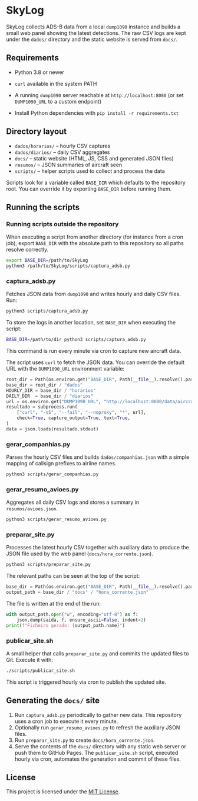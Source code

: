 # SkyLog

SkyLog collects ADS-B data from a local `dump1090` instance and builds a small
web panel showing the latest detections. The raw CSV logs are kept under the
`dados/` directory and the static website is served from `docs/`.

## Requirements

- Python 3.8 or newer
- `curl` available in the system PATH
- A running `dump1090` server reachable at `http://localhost:8080` (or set
  `DUMP1090_URL` to a custom endpoint)

- Install Python dependencies with `pip install -r requirements.txt`

## Directory layout

- `dados/horarios/` – hourly CSV captures
- `dados/diarios/` – daily CSV aggregates
- `docs/` – static website (HTML, JS, CSS and generated JSON files)
- `resumos/` – JSON summaries of aircraft seen
- `scripts/` – helper scripts used to collect and process the data

Scripts look for a variable called `BASE_DIR` which defaults to the repository root. You can override it by exporting `BASE_DIR` before running them.

## Running the scripts

### Running scripts outside the repository
When executing a script from another directory (for instance from a cron job),
export `BASE_DIR` with the absolute path to this repository so all paths resolve
correctly.

```bash
export BASE_DIR=/path/to/SkyLog
python3 /path/to/SkyLog/scripts/captura_adsb.py
```

### captura_adsb.py
Fetches JSON data from `dump1090` and writes hourly and daily CSV files.
Run:

```bash
python3 scripts/captura_adsb.py
```
To store the logs in another location, set `BASE_DIR` when executing the script:

```bash
BASE_DIR=/path/to/dir python3 scripts/captura_adsb.py
```
This command is run every minute via cron to capture new aircraft data.

The script uses `curl` to fetch the JSON data. You can override the default URL
with the `DUMP1090_URL` environment variable:

```python
root_dir = Path(os.environ.get("BASE_DIR", Path(__file__).resolve().parent.parent))
base_dir = root_dir / "dados"
HOURLY_DIR = base_dir / "horarios"
DAILY_DIR  = base_dir / "diarios"
url = os.environ.get("DUMP1090_URL", "http://localhost:8080/data/aircraft.json")
resultado = subprocess.run(
    ["curl", "-sS", "--fail", "--noproxy", "*", url],
    check=True, capture_output=True, text=True,
)
data = json.loads(resultado.stdout)
```

### gerar_companhias.py
Parses the hourly CSV files and builds `dados/companhias.json` with a simple
mapping of callsign prefixes to airline names.

```bash
python3 scripts/gerar_companhias.py

```

### gerar_resumo_avioes.py
Aggregates all daily CSV logs and stores a summary in
`resumos/avioes.json`.

```bash
python3 scripts/gerar_resumo_avioes.py
```

### preparar_site.py
Processes the latest hourly CSV together with auxiliary data to produce the
JSON file used by the web panel (`docs/hora_corrente.json`).

```bash
python3 scripts/preparar_site.py
```

The relevant paths can be seen at the top of the script:
```python
base_dir = Path(os.environ.get("BASE_DIR", Path(__file__).resolve().parent.parent))
output_path = base_dir / "docs" / "hora_corrente.json"
```

The file is written at the end of the run:

```python
with output_path.open("w", encoding="utf-8") as f:
    json.dump(saida, f, ensure_ascii=False, indent=2)
print(f"Ficheiro gerado: {output_path.name}")
```

### publicar_site.sh
A small helper that calls `preparar_site.py` and commits the updated files to
Git. Execute it with:

```bash
./scripts/publicar_site.sh
```
This script is triggered hourly via cron to publish the updated site.




## Generating the `docs/` site

1. Run `captura_adsb.py` periodically to gather new data. This repository uses
   a cron job to execute it every minute.
2. Optionally run `gerar_resumo_avioes.py` to refresh the auxiliary JSON files.
3. Run `preparar_site.py` to create `docs/hora_corrente.json`.
4. Serve the contents of the `docs/` directory with any static web server or
   push them to GitHub Pages. The `publicar_site.sh` script, executed hourly via
   cron, automates the generation and commit of these files.

## License

This project is licensed under the [MIT License](LICENSE).

